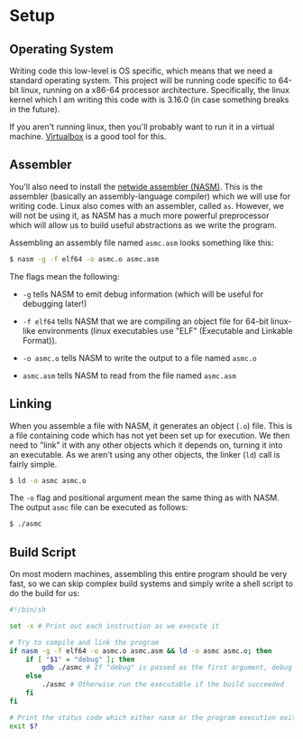 # Setup

## Operating System

Writing code this low-level is OS specific, which means that we need a standard
operating system. This project will be running code specific to 64-bit linux,
running on a x86-64 processor architecture. Specifically, the linux kernel which
I am writing this code with is 3.16.0 (in case something breaks in the future).

If you aren't running linux, then you'll probably want to run it in a virtual
machine. [Virtualbox](https://virtualbox.com) is a good tool for this.

## Assembler

You'll also need to install the [netwide assembler (NASM)](https://nasm.us/).
This is the assembler (basically an assembly-language compiler) which we will
use for writing code. Linux also comes with an assembler, called `as`. However,
we will not be using it, as NASM has a much more powerful preprocessor which
will allow us to build useful abstractions as we write the program.

Assembling an assembly file named `asmc.asm` looks something like this:

```bash
$ nasm -g -f elf64 -o asmc.o asmc.asm
```

The flags mean the following:

* `-g` tells NASM to emit debug information (which will be useful for debugging
later!)

* `-f elf64` tells NASM that we are compiling an object file for 64-bit linux-like
environments (linux executables use "ELF" (Executable and Linkable Format)).

* `-o asmc.o` tells NASM to write the output to a file named `asmc.o`

* `asmc.asm` tells NASM to read from the file named `asmc.asm`

## Linking

When you assemble a file with NASM, it generates an object (`.o`) file. This is
a file containing code which has not yet been set up for execution. We then need
to "link" it with any other objects which it depends on, turning it into an
executable. As we aren't using any other objects, the linker (`ld`) call is
fairly simple.

```bash
$ ld -o asmc asmc.o
```

The `-o` flag and positional argument mean the same thing as with NASM. The
output `asmc` file can be executed as follows:

```bash
$ ./asmc
```

## Build Script

On most modern machines, assembling this entire program should be very fast, so
we can skip complex build systems and simply write a shell script to do the build
for us:

```sh
#!/bin/sh

set -x # Print out each instruction as we execute it

# Try to compile and link the program
if nasm -g -f elf64 -o asmc.o asmc.asm && ld -o asmc asmc.o; then
    if [ "$1" = "debug" ]; then
        gdb ./asmc # If "debug" is passed as the first argument, debug it
    else
        ./asmc # Otherwise run the executable if the build succeeded
    fi
fi

# Print the status code which either nasm or the program execution exited with
exit $?
```
